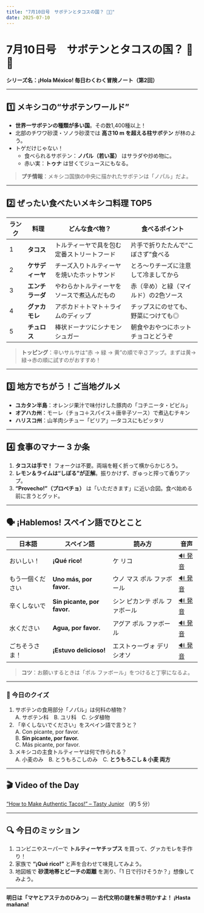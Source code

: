 ```yaml
---
title: "7月10日号　サボテンとタコスの国？ 🌵🌮"
date: 2025-07-10
---
```


# 7月10日号　サボテンとタコスの国？ 🌵🌮
**シリーズ名：¡Hola México! 毎日わくわく冒険ノート（第2回）**

---

## 1️⃣ メキシコの“サボテンワールド”
- **世界一サボテンの種類が多い国**。その数1,400種以上！
- 北部のチワワ砂漠・ソノラ砂漠では **高さ10 m を超える柱サボテン** が林のよう。
- トゲだけじゃない！  
  - 食べられるサボテン：**ノパル（若い茎）** はサラダや炒め物に。  
  - 赤い実：**トゥナ** は甘くてジュースにもなる。

> **プチ情報**：メキシコ国旗の中央に描かれたサボテンは「ノパル」だよ。

---

## 2️⃣ ぜったい食べたいメキシコ料理 TOP5

| ランク | 料理 | どんな食べ物？ | 食べるポイント |
|-------|------|----------------|----------------|
| 1 | **タコス** | トルティーヤで具を包む定番ストリートフード | 片手で折りたたんで“こぼさず”食べる |
| 2 | **ケサディーヤ** | チーズ入りトルティーヤを焼いたホットサンド | とろ〜りチーズに注意して冷ましてから |
| 3 | **エンチラーダ** | やわらかトルティーヤをソースで煮込んだもの | 赤（辛め）と緑（マイルド）の2色ソース |
| 4 | **グァカモレ** | アボカド＋トマト＋ライムのディップ | チップスにのせても、野菜につけても◎ |
| 5 | **チュロス** | 棒状ドーナツにシナモンシュガー | 朝食やおやつにホットチョコとどうぞ |

> **トッピング**：辛いサルサは“赤 → 緑 → 黄”の順で辛さアップ。まずは黄→緑→赤の順に試すのがおすすめ！

---

## 3️⃣ 地方でちがう！ご当地グルメ
- **ユカタン半島**：オレンジ果汁で味付けした豚肉の「コチニータ・ピビル」
- **オアハカ州**：モーレ（チョコ＋スパイス＋唐辛子ソース）で煮込むチキン
- **ハリスコ州**：山羊肉シチュー「ビリア」—タコスにもピッタリ

---

## 4️⃣ 食事のマナー 3 か条
1. **タコスは手で！** フォークは不要。両端を軽く折って横からかじろう。
2. **レモン＆ライムは“しぼる”が正解**。振りかけず、ぎゅっと搾って香りアップ。
3. **“Provecho!”（プロベチョ）** は「いただきます」に近い合図。食べ始める前に言うとグッド。

---

## 🗣️ ¡Hablemos! スペイン語でひとこと

| 日本語 | スペイン語 | 読み方 | 音声 |
|--------|------------|--------|------|
| おいしい！ | **¡Qué rico!** | ケ リコ | [🔊 発音](URL) |
| もう一個ください | **Uno más, por favor.** | ウノ マス ポル ファボール | [🔊 発音](URL) |
| 辛くしないで | **Sin picante, por favor.** | シン ピカンテ ポル ファボール | [🔊 発音](URL) |
| 水ください | **Agua, por favor.** | アグア ポル ファボール | [🔊 発音](URL) |
| ごちそうさま！ | **¡Estuvo delicioso!** | エストゥーヴォ デリシオソ | [🔊 発音](URL) |

> **コツ**：お願いするときは「ポル ファボール」をつけると丁寧になるよ。

---

### 🎲 今日のクイズ
1. サボテンの食用部分「ノパル」は何科の植物？  
   A. サボテン科　B. ユリ科　C. シダ植物  
2. 「辛くしないでください」をスペイン語で言うと？  
   A. Con picante, por favor.  
   B. **Sin picante, por favor.**  
   C. Más picante, por favor.  
3. メキシコの主食トルティーヤは何で作られる？  
   A. 小麦のみ　B. とうもろこしのみ　C. **とうもろこし & 小麦 両方**

---

## 🎬 Video of the Day
[“How to Make Authentic Tacos!” – Tasty Junior](URL) （約 5 分）

---

## 🔍 今日のミッション
1. コンビニやスーパーで **トルティーヤチップス** を買って、グァカモレを手作り！  
2. 家族で **“¡Qué rico!”** と声を合わせて味見してみよう。  
3. 地図帳で **砂漠地帯とビーチの距離** を測り、「1 日で行けそうか？」想像してみよう。

---

**明日は「マヤとアステカのひみつ」— 古代文明の謎を解き明かすよ！ ¡Hasta mañana!**
